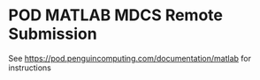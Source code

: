 # POD MATLAB MDCS Remote Submission

See https://pod.penguincomputing.com/documentation/matlab for instructions

